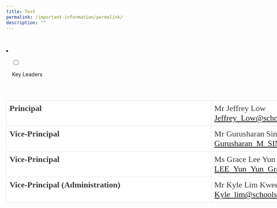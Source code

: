 ```yaml
---
title: Test
permalink: /important-information/permalink/
description: ""
---
```

 <li>

    <input type="checkbox" id="accordion1">

    <label for="accordion1">Key Leaders</label>

    <div>

      <table class="staff_table" border="0" cellspacing="0" cellpadding="3" style="box-sizing: border-box; border-width: 1px 0px 0px 1px; border-style: solid; border-color: rgba(0, 0, 0, 0.1); border-image: initial; font-size: 22px; font-style: normal; font-weight: 400; margin: 0px 0px 1.5em; outline: 0px; padding: 0px; vertical-align: baseline; border-collapse: separate; border-spacing: 0px; width: 1108px; color: rgb(58, 58, 58); font-family: Nunito; font-variant-ligatures: normal; font-variant-caps: normal; letter-spacing: normal; orphans: 2; text-align: start; text-transform: none; white-space: normal; widows: 2; word-spacing: 0px; -webkit-text-stroke-width: 0px; background-color: rgb(255, 255, 255); text-decoration-thickness: initial; text-decoration-style: initial; text-decoration-color: initial;"><tbody style="box-sizing: border-box; border: 0px; font-size: 22px; font-style: inherit; font-weight: inherit; margin: 0px; outline: 0px; padding: 0px; vertical-align: baseline;"><tr style="box-sizing: border-box; border: 0px; font-size: 22px; font-style: inherit; font-weight: inherit; margin: 0px; outline: 0px; padding: 0px; vertical-align: baseline;"><td valign="top" style="box-sizing: border-box; border-width: 0px 1px 1px 0px; border-style: solid; border-color: rgba(0, 0, 0, 0.1); border-image: initial; font-size: 22px; font-style: inherit; font-weight: inherit; margin: 0px; outline: 0px; padding: 8px; vertical-align: baseline; text-align: left; width: 553.5px;"><strong style="box-sizing: border-box; border: 0px; font-size: 22px; font-style: inherit; font-weight: 700; margin: 0px; outline: 0px; padding: 0px; vertical-align: baseline;">Principal</strong></td><td style="box-sizing: border-box; border-width: 0px 1px 1px 0px; border-style: solid; border-color: rgba(0, 0, 0, 0.1); border-image: initial; font-size: 22px; font-style: inherit; font-weight: inherit; margin: 0px; outline: 0px; padding: 8px; vertical-align: baseline; text-align: left;">Mr Jeffrey Low<br style="box-sizing: border-box;"><a href="mailto:Jeffrey_Low@schools.gov.sg" style="box-sizing: border-box; border: 0px; font-size: 22px; font-style: inherit; font-weight: inherit; margin: 0px; outline: 0px; padding: 0px; vertical-align: baseline; background-color: transparent; text-decoration: none; color: rgb(255, 2, 2); transition: all 0.2s linear 0s;">Jeffrey_Low@schools.gov.sg</a></td></tr><tr style="box-sizing: border-box; border: 0px; font-size: 22px; font-style: inherit; font-weight: inherit; margin: 0px; outline: 0px; padding: 0px; vertical-align: baseline;"><td valign="top" style="box-sizing: border-box; border-width: 0px 1px 1px 0px; border-style: solid; border-color: rgba(0, 0, 0, 0.1); border-image: initial; font-size: 22px; font-style: inherit; font-weight: inherit; margin: 0px; outline: 0px; padding: 8px; vertical-align: baseline; text-align: left;"><strong style="box-sizing: border-box; border: 0px; font-size: 22px; font-style: inherit; font-weight: 700; margin: 0px; outline: 0px; padding: 0px; vertical-align: baseline;">Vice-Principal</strong></td><td style="box-sizing: border-box; border-width: 0px 1px 1px 0px; border-style: solid; border-color: rgba(0, 0, 0, 0.1); border-image: initial; font-size: 22px; font-style: inherit; font-weight: inherit; margin: 0px; outline: 0px; padding: 8px; vertical-align: baseline; text-align: left;">Mr Gurusharan Singh S/O Major Singh<br style="box-sizing: border-box;"><a class="email" href="mailto:Gurusharan_M_SINGH@schools.gov.sg" rel="Gurusharan_M_SINGH//schools/gov/sg" style="box-sizing: border-box; border: 0px; font-size: 22px; font-style: inherit; font-weight: inherit; margin: 0px; outline: 0px; padding: 0px; vertical-align: baseline; background-color: transparent; text-decoration: none; color: rgb(255, 2, 2); transition: all 0.2s linear 0s;">Gurusharan_M_SINGH@schools.gov.sg</a></td></tr><tr style="box-sizing: border-box; border: 0px; font-size: 22px; font-style: inherit; font-weight: inherit; margin: 0px; outline: 0px; padding: 0px; vertical-align: baseline;"><td valign="top" style="box-sizing: border-box; border-width: 0px 1px 1px 0px; border-style: solid; border-color: rgba(0, 0, 0, 0.1); border-image: initial; font-size: 22px; font-style: inherit; font-weight: inherit; margin: 0px; outline: 0px; padding: 8px; vertical-align: baseline; text-align: left;"><strong style="box-sizing: border-box; border: 0px; font-size: 22px; font-style: inherit; font-weight: 700; margin: 0px; outline: 0px; padding: 0px; vertical-align: baseline;">Vice-Principal</strong></td><td style="box-sizing: border-box; border-width: 0px 1px 1px 0px; border-style: solid; border-color: rgba(0, 0, 0, 0.1); border-image: initial; font-size: 22px; font-style: inherit; font-weight: inherit; margin: 0px; outline: 0px; padding: 8px; vertical-align: baseline; text-align: left;">Ms Grace Lee Yun Yun<br style="box-sizing: border-box;"><a href="mailto:LEE_Yun_Yun_Grace@schools.gov.sg" style="box-sizing: border-box; border: 0px; font-size: 22px; font-style: inherit; font-weight: inherit; margin: 0px; outline: 0px; padding: 0px; vertical-align: baseline; background-color: transparent; text-decoration: none; color: rgb(255, 2, 2); transition: all 0.2s linear 0s;">LEE_Yun_Yun_Grace@schools.gov.sg</a></td></tr><tr style="box-sizing: border-box; border: 0px; font-size: 22px; font-style: inherit; font-weight: inherit; margin: 0px; outline: 0px; padding: 0px; vertical-align: baseline;"><td valign="top" style="box-sizing: border-box; border-width: 0px 1px 1px 0px; border-style: solid; border-color: rgba(0, 0, 0, 0.1); border-image: initial; font-size: 22px; font-style: inherit; font-weight: inherit; margin: 0px; outline: 0px; padding: 8px; vertical-align: baseline; text-align: left;"><strong style="box-sizing: border-box; border: 0px; font-size: 22px; font-style: inherit; font-weight: 700; margin: 0px; outline: 0px; padding: 0px; vertical-align: baseline;">Vice-Principal (Administration)</strong></td><td style="box-sizing: border-box; border-width: 0px 1px 1px 0px; border-style: solid; border-color: rgba(0, 0, 0, 0.1); border-image: initial; font-size: 22px; font-style: inherit; font-weight: inherit; margin: 0px; outline: 0px; padding: 8px; vertical-align: baseline; text-align: left;">Mr Kyle Lim Kwee Hong<br style="box-sizing: border-box;"><a href="mailto:kyle_lim@schools.gov.sg" style="box-sizing: border-box; border: 0px; font-size: 22px; font-style: inherit; font-weight: inherit; margin: 0px; outline: 0px; padding: 0px; vertical-align: baseline; background-color: transparent; text-decoration: none; color: rgb(255, 2, 2); transition: all 0.2s linear 0s;">Kyle_lim@schools.gov.sg</a></td></tr></tbody></table>

  </div>

</li>